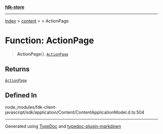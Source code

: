 [**fdk-store**](../../../README.md)
***

[Index](../../../API.md) > [content](../../README.md) > [<internal>](../README.md) > ActionPage

# Function: ActionPage

> **ActionPage**(): [`ActionPage`](../type-aliases/type-alias.ActionPage.md)

## Returns

[`ActionPage`](../type-aliases/type-alias.ActionPage.md)

## Defined In

node\_modules/fdk-client-javascript/sdk/application/Content/ContentApplicationModel.d.ts:504

***
Generated using [TypeDoc](https://typedoc.org/) and [typedoc-plugin-markdown](https://www.npmjs.com/package/typedoc-plugin-markdown)

